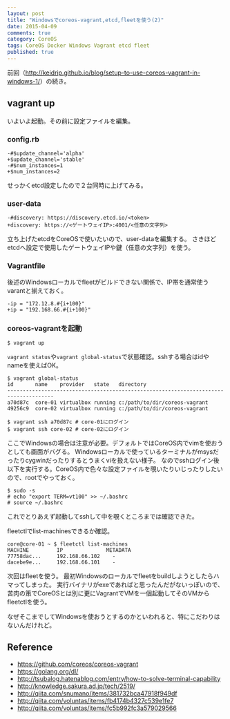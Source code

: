 ```yaml
---
layout: post
title: "Windowsでcoreos-vagrant,etcd,fleetを使う(2)"
date: 2015-04-09
comments: true
category: CoreOS
tags: CoreOS Docker Windows Vagrant etcd fleet
published: true
---
```


前回（<http://keidrip.github.io/blog/setup-to-use-coreos-vagrant-in-windows-1/>）の続き。




## vagrant up

いよいよ起動。その前に設定ファイルを編集。

### config.rb

```
-#$update_channel='alpha'
+$update_channel='stable'
-#$num_instances=1
+$num_instances=2
```

せっかくetcd設定したので２台同時に上げてみる。

### user-data

```
-#discovery: https://discovery.etcd.io/<token>
+discovery: https://<ゲートウェイIP>:4001/<任意の文字列>
```

立ち上げたetcdをCoreOSで使いたいので、user-dataを編集する。
さきほどetcdへ設定で使用したゲートウェイIPや鍵（任意の文字列）を使う。

### Vagrantfile

後述のWindowsローカルでfleetがビルドできない関係で、IP帯を通常使うvarantと揃えておく。

```
-ip = "172.12.8.#{i+100}"
+ip = "192.168.66.#{i+100}"
```

### coreos-vagrantを起動


```
$ vagrant up
```

`vagrant status`や`vagrant global-status`で状態確認。sshする場合はidやnameを使えばOK。

```
$ vagrant global-status
id       name    provider   state   directory
-------------------------------------------------------------------------------------
a70d87c  core-01 virtualbox running c:/path/to/dir/coreos-vagrant
49256c9  core-02 virtualbox running c:/path/to/dir/coreos-vagrant

$ vagrant ssh a70d87c # core-01にログイン
$ vagrant ssh core-02 # core-02にログイン
```

ここでWindowsの場合は注意が必要。デフォルトではCoreOS内でvimを使おうとしても画面がバグる。
Windowsローカルで使っているターミナルがmsysだったりcygwinだったりするとうまくviを扱えない様子。
なのでsshログイン後以下を実行する。CoreOS内で色々な設定ファイルを覗いたりいじったりしたいので、rootでやっておく。

```
$ sudo -s
# echo "export TERM=vt100" >> ~/.bashrc
# source ~/.bashrc
```

これでとりあえず起動してsshして中を覗くところまでは確認できた。

fleetctlでlist-machinesできるか確認。

```
core@core-01 ~ $ fleetctl list-machines
MACHINE         IP              METADATA
77758dac...     192.168.66.102    -
dacebe9e...     192.168.66.101    -
```

次回はfleetを使う。
最初Windowsのローカルでfleetをbuildしようとしたらハマってしまった。
実行バイナリがexeであればと思ったんだがないっぽいので、
苦肉の策でCoreOSとは別に更にVagrantでVMを一個起動してそのVMからfleetctlを使う。

なぜそこまでしてWindowsを使おうとするのかといわれると、特にこだわりはないんだけれど。

## Reference

- <https://github.com/coreos/coreos-vagrant>
- <https://golang.org/dl/>
- <http://tsubalog.hatenablog.com/entry/how-to-solve-terminal-capability>
- <http://knowledge.sakura.ad.jp/tech/2519/>
- <http://qiita.com/snumano/items/381732bca47918f949df>
- <http://qiita.com/voluntas/items/fb4174b4327c539e1fe7>
- <http://qiita.com/voluntas/items/fc5b992fc3a579029566>


